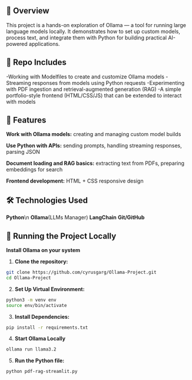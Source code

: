 ## 📌 Overview
This project is a hands-on exploration of Ollama — a tool for running large language models locally. It demonstrates how to set up custom models, process text, and integrate them with Python for building practical AI-powered applications.

## 📌 Repo Includes
-Working with Modelfiles to create and customize Ollama models
-Streaming responses from models using Python requests
-Experimenting with PDF ingestion and retrieval-augmented generation (RAG)
-A simple portfolio-style frontend (HTML/CSS/JS) that can be extended to interact with models

## 🚀 Features
**Work with Ollama models:** creating and managing custom model builds

**Use Python with APIs:** sending prompts, handling streaming responses, parsing JSON

**Document loading and RAG basics:** extracting text from PDFs, preparing embeddings for search

**Frontend development:** HTML + CSS responsive design

## 🛠️ Technologies Used
**Python**\n
**Ollama**(LLMs Manager)
**LangChain**
**Git/GitHub**

## 🧪 Running the Project Locally
**Install Ollama on your system**
1. **Clone the repository:**
```bash
git clone https://github.com/cyrusgarg/Ollama-Project.git
cd Ollama-Project
```
2. **Set Up Virtual Environment:**

```bash
python3 -m venv env
source env/bin/activate
```
3. **Install Dependencies:**

```bash
pip install -r requirements.txt
```
4. **Start Ollama Locally**

```bash
ollama run llama3.2
```
5. **Run the Python file:**

```bash
python pdf-rag-streamlit.py
```

